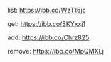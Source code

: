 list: https://ibb.co/WzT16jc

get: https://ibb.co/SKYxxj1

add: https://ibb.co/Chrz825

remove: https://ibb.co/MpQMXLj
